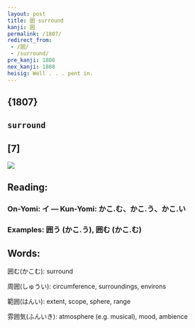 ```yaml
---
layout: post
title: 囲 surround
kanji: 囲
permalink: /1807/
redirect_from:
 - /囲/
 - /surround/
pre_kanji: 1806
nex_kanji: 1808
heisig: Well . . . pent in.
---
```


## {1807}

## `surround`

## [7]

<div class="stroke"><img src="E59BB2.png" /></div>

## Reading:

### On-Yomi: イ &mdash; Kun-Yomi: かこ.む、かこ.う、かこ.い

### Examples: 囲う (かこ.う), 囲む (かこ.む)

## Words:

囲む(かこむ): surround

周囲(しゅうい): circumference, surroundings, environs

範囲(はんい): extent, scope, sphere, range

雰囲気(ふんいき): atmosphere (e.g. musical), mood, ambience
